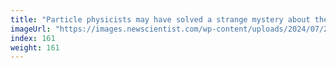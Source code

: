 ```yaml
---
title: "Particle physicists may have solved a strange mystery about the muon"
imageUrl: "https://images.newscientist.com/wp-content/uploads/2024/07/26174904/SEI_213967714.jpg?width=788"
index: 161
weight: 161
---
```

